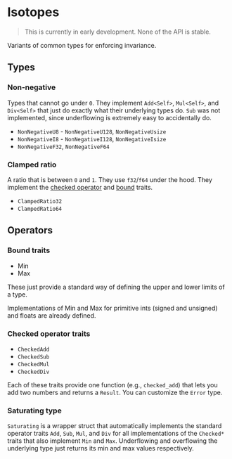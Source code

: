 # Isotopes

> This is currently in early development. None of the API is stable.

Variants of common types for enforcing invariance.

## Types

### Non-negative

Types that cannot go under `0`. They implement `Add<Self>`, `Mul<Self>`, and `Div<Self>` that just do exactly what their underlying types do. `Sub` was not implemented, since underflowing is extremely easy to accidentally do.

- `NonNegativeU8` - `NonNegativeU128`, `NonNegativeUsize`
- `NonNegativeI8` - `NonNegativeI128`, `NonNegativeIsize`
- `NonNegativeF32`, `NonNegativeF64`

### Clamped ratio

A ratio that is between `0` and `1`. They use `f32`/`f64` under the hood. They implement the [checked operator](#checked-operator-traits) and [bound](#bound-traits) traits.

- `ClampedRatio32`
- `ClampedRatio64`

## Operators

### Bound traits

- Min
- Max

These just provide a standard way of defining the upper and lower limits of a type.

Implementations of Min and Max for primitive ints (signed and unsigned) and floats are already defined.

### Checked operator traits

- `CheckedAdd`
- `CheckedSub`
- `CheckedMul`
- `CheckedDiv`

Each of these traits provide one function (e.g., `checked_add`) that lets you add two numbers and returns a `Result`. You can customize the `Error` type.

### Saturating type

`Saturating` is a wrapper struct that automatically implements the standard operator traits `Add`, `Sub`, `Mul`, and `Div` for all implementations of the `Checked*` traits that also implement `Min` and `Max`. Underflowing and overflowing the underlying type just returns its min and max values respectively.
